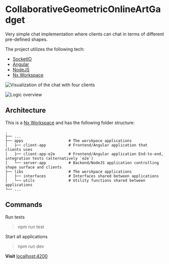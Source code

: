 # CollaborativeGeometricOnlineArtGadget

Very simple chat implementation where clients can chat in terms of different pre-defined shapes.

The project utilizes the following tech:

- [SocketIO](https://socket.io/)
- [Angular](https://angular.io/)
- [NodeJS](https://nodejs.dev/)
- [Nx Workspace](https://nx.dev/)

![Visualization of the chat with four clients](https://user-images.githubusercontent.com/43444902/122127902-2b006700-ce34-11eb-9fa9-f16b5caf84ca.gif?style=centerme)

![Logic overview](https://user-images.githubusercontent.com/43444902/122124758-04403180-ce30-11eb-9e43-ef77c7c8bbbb.png)

## Architecture

This is a [Nx Workspace](https://nx.dev/) and has the following folder structure:

```
.
├── ...
├── apps                    # The worskpace applications
│   ├── client-app          # Frontend/Angular application that clients uses
│   ├── client-app-e2e      # Frontend/Angular application End-to-end, integration tests (alternatively `e2e`)
│   └── server-app          # Backend/NodeJS application controlling shape surface and clients
├── libs                    # The worskpace applications
│   ├── interfaces          # Interfaces shared between applications
│   └── utils               # Utility functions shared between applications
└── ...
``` 
## Commands

Run tests

> npm run test

Start all applications

> npm run dev

**Visit** [localhost:4200](http://localhost:4200)
